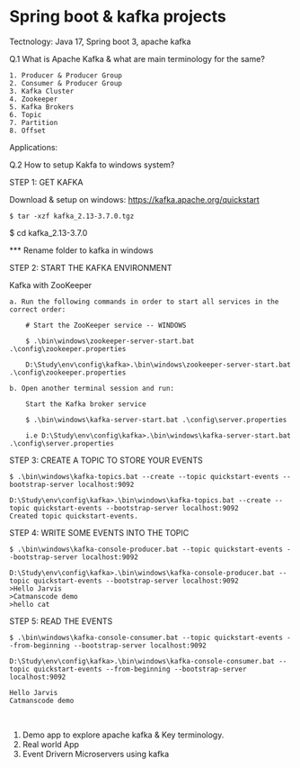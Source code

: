 # Spring boot & kafka projects

Tectnology: Java 17, Spring boot 3, apache kafka


Q.1 What is Apache Kafka & what are main terminology for the same?


	1. Producer & Producer Group
	2. Consumer & Producer Group
	3. Kafka Cluster 
	4. Zookeeper
	5. Kafka Brokers
	6. Topic
	7. Partition
	8. Offset

Applications:

Q.2 How to setup Kakfa to windows system?

STEP 1: GET KAFKA

Download & setup on windows: https://kafka.apache.org/quickstart


	$ tar -xzf kafka_2.13-3.7.0.tgz
$ cd kafka_2.13-3.7.0


*** Rename folder to kafka in windows 

STEP 2: START THE KAFKA ENVIRONMENT

Kafka with ZooKeeper

	a. Run the following commands in order to start all services in the correct order:

		# Start the ZooKeeper service -- WINDOWS

		$ .\bin\windows\zookeeper-server-start.bat .\config\zookeeper.properties
	
		D:\Study\env\config\kafka>.\bin\windows\zookeeper-server-start.bat .\config\zookeeper.properties

	b. Open another terminal session and run:

		Start the Kafka broker service
	
		$ .\bin\windows\kafka-server-start.bat .\config\server.properties
	
		i.e D:\Study\env\config\kafka>.\bin\windows\kafka-server-start.bat .\config\server.properties


STEP 3: CREATE A TOPIC TO STORE YOUR EVENTS

	$ .\bin\windows\kafka-topics.bat --create --topic quickstart-events --bootstrap-server localhost:9092

	D:\Study\env\config\kafka>.\bin\windows\kafka-topics.bat --create --topic quickstart-events --bootstrap-server localhost:9092
	Created topic quickstart-events.


STEP 4: WRITE SOME EVENTS INTO THE TOPIC


	$ .\bin\windows\kafka-console-producer.bat --topic quickstart-events --bootstrap-server localhost:9092
	
	D:\Study\env\config\kafka>.\bin\windows\kafka-console-producer.bat --topic quickstart-events --bootstrap-server localhost:9092
	>Hello Jarvis
	>Catmanscode demo
	>hello cat


STEP 5: READ THE EVENTS

	$ .\bin\windows\kafka-console-consumer.bat --topic quickstart-events --from-beginning --bootstrap-server localhost:9092
	
	D:\Study\env\config\kafka>.\bin\windows\kafka-console-consumer.bat --topic quickstart-events --from-beginning --bootstrap-server localhost:9092
	
	Hello Jarvis
	Catmanscode demo


<br/>

1. Demo app to explore apache kafka & Key terminology.
2. Real world App
3. Event Drivern Microservers using kafka

